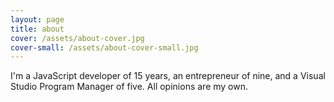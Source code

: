 ```yaml
---
layout: page
title: about
cover: /assets/about-cover.jpg
cover-small: /assets/about-cover-small.jpg
---
```


I'm a JavaScript developer of 15 years, an entrepreneur of nine, and a Visual Studio Program Manager of five. All opinions are my own. 